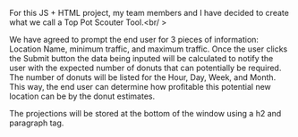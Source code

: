 For this JS + HTML project, my team members and I have decided to create what we call a Top Pot Scouter Tool.<br/ >

We have agreed to prompt the end user for 3 pieces of information: Location Name, minimum traffic, and maximum traffic. Once the user clicks the Submit button the data being inputed will be calculated to notify the user with the expected number of donuts that can potentially be required. The number of donuts will be listed for the Hour, Day, Week, and Month. This way, the end user can determine how profitable this potential new location can be by the donut estimates.<br />

The projections will be stored at the bottom of the window using a h2 and paragraph tag.<br />

